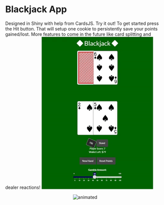 # Blackjack App
Designed in Shiny with help from CardsJS. Try it out!
To get started press the Hit button. That will setup one cookie to persistently save your points gained/lost.
More features to come in the future like card splitting and dealer reactions!
![](https://github.com/AlexanderHolmes0/BlackJackApp/blob/main/giphy.gif)
<p align="center">
  <img src="(https://github.com/AlexanderHolmes0/BlackJackApp/blob/main/giphy.gif)" alt="animated" />
</p>
